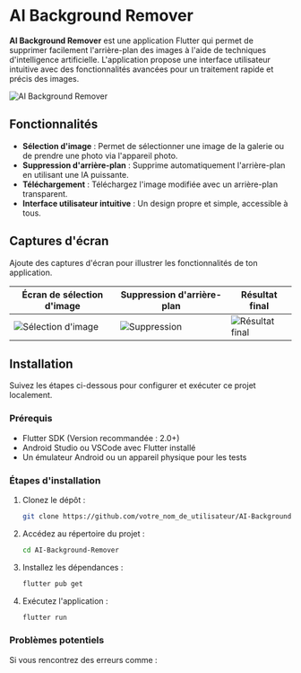 # AI Background Remover

**AI Background Remover** est une application Flutter qui permet de supprimer facilement l'arrière-plan des images à l'aide de techniques d'intelligence artificielle. L'application propose une interface utilisateur intuitive avec des fonctionnalités avancées pour un traitement rapide et précis des images.

![AI Background Remover](./mnt/data/Plan%20de%20travail%201%20copie.png)

## Fonctionnalités

- **Sélection d'image** : Permet de sélectionner une image de la galerie ou de prendre une photo via l'appareil photo.
- **Suppression d'arrière-plan** : Supprime automatiquement l'arrière-plan en utilisant une IA puissante.
- **Téléchargement** : Téléchargez l'image modifiée avec un arrière-plan transparent.
- **Interface utilisateur intuitive** : Un design propre et simple, accessible à tous.

## Captures d'écran

Ajoute des captures d'écran pour illustrer les fonctionnalités de ton application.

| Écran de sélection d'image | Suppression d'arrière-plan | Résultat final |
|---------------------------|----------------------------|----------------|
| ![Sélection d'image](./mnt/data/Plan%20de%20travail%201.png) | ![Suppression](./mnt/data/Plan%20de%20travail%201%20copie%202.png) | ![Résultat final](./mnt/data/Plan%20de%20travail%201.png) |

## Installation

Suivez les étapes ci-dessous pour configurer et exécuter ce projet localement.

### Prérequis

- Flutter SDK (Version recommandée : 2.0+)
- Android Studio ou VSCode avec Flutter installé
- Un émulateur Android ou un appareil physique pour les tests

### Étapes d'installation

1. Clonez le dépôt :
    ```bash
    git clone https://github.com/votre_nom_de_utilisateur/AI-Background-Remover.git
    ```

2. Accédez au répertoire du projet :
    ```bash
    cd AI-Background-Remover
    ```

3. Installez les dépendances :
    ```bash
    flutter pub get
    ```

4. Exécutez l'application :
    ```bash
    flutter run
    ```

### Problèmes potentiels

Si vous rencontrez des erreurs comme :

